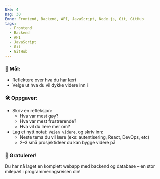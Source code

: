 ```yaml
---
Uke: 4
Dag: 30
Emne: Frontend, Backend, API, JavaScript, Node.js, Git, GitHub
tags:
  - Frontend
  - Backend
  - API
  - JavaScript
  - Git
  - GitHub
---
```

### 🎯 Mål:

- Reflektere over hva du har lært
- Velge ut hva du vil dykke videre inn i

### 🛠 Oppgaver:

- Skriv en refleksjon:
    - Hva var mest gøy?
    - Hva var mest frustrerende?
    - Hva vil du lære mer om?
- Lag et nytt notat: `Veien videre`, og skriv inn:
    - Neste tema du vil lære (eks: autentisering, React, DevOps, etc)
    - 2–3 små prosjektideer du kan bygge videre på

### 🎉 Gratulerer!

Du har nå laget en komplett webapp med backend og database – en stor milepæl i programmeringsreisen din!